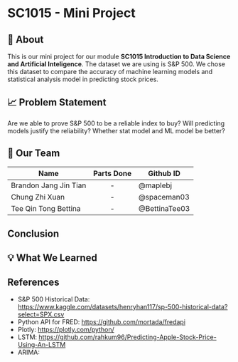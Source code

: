 # SC1015 - Mini Project
## :page_with_curl: About
This is our mini project for our module **SC1015 Introduction to Data Science and Artificial Inteligence**. The dataset we are using is S&P 500. We chose this dataset to compare the accuracy of machine learning models and statistical analysis model in predicting stock prices.

## :chart_with_upwards_trend: Problem Statement
Are we able to prove S&P 500 to be a reliable index to buy? Will predicting models justify the reliability? Whether stat model and ML model be better?

## :busts_in_silhouette: Our Team
| Name | Parts Done | Github ID |
|---|:---:|---|
| Brandon Jang Jin Tian | - | @maplebj |
| Chung Zhi Xuan | - | @spaceman03 |
| Tee Qin Tong Bettina | - | @BettinaTee03 |

## Conclusion

## :bulb: What We Learned

## References
- S&P 500 Historical Data: https://www.kaggle.com/datasets/henryhan117/sp-500-historical-data?select=SPX.csv
- Python API for FRED: https://github.com/mortada/fredapi
- Plotly: https://plotly.com/python/
- LSTM: https://github.com/rahkum96/Predicting-Apple-Stock-Price-Using-An-LSTM
- ARIMA:
